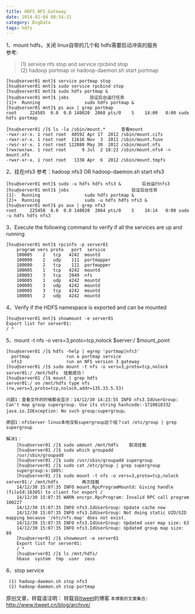 ```yaml
---
title: HDFS_NFS_Gateway
date: 2014-02-04 08:54:31
category: BigData
tags: hdfs
---
```

1、mount hdfs，关闭 linux自带的几个和 hdfs需要启动冲突的服务
</br>
参考:
</br>
>(1) service nfs stop and service rpcbind stop </br>
>(2) hadoop portmap or hadoop-daemon.sh start portmap

	[hsu@server01 mnt]$ service portmap stop 
	[hsu@server01 mnt]$ sudo service rpcbind stop
	[hsu@server01 mnt]$ sudo hdfs portmap &
	[hsu@server01 mnt]$ jobs 		验证后台运行任务
	[1]+  Running                 sudo hdfs portmap &
	[hsu@server01 mnt]$ ps aux | grep portmap
	root     224585  0.0  0.0 148020  2068 pts/0    S    14:09   0:00 sudo hdfs portmap
	
	[hsu@server01 /]$ ls -la /sbin/mount.* 		查看mount
	-rwxr-xr-x. 1 root root  40592 Apr 17  2012 /sbin/mount.cifs
	-rwxr-xr-x. 1 root root  11616 Nov  3  2011 /sbin/mount.fuse
	-rwsr-xr-x. 1 root root 122880 May 30  2012 /sbin/mount.nfs
 	lrwxrwxrwx. 1 root root      9 Jul  2 18:22 /sbin/mount.nfs4 -> mount.nfs	
	-rwxr-xr-x. 1 root root   1338 Apr  6  2012 /sbin/mount.tmpfs

2、挂在nfs3
       参考：hadoop nfs3  OR   hadoop-daemon.sh start nfs3

	[hsu@server01 mnt]$ sudo -u hdfs hdfs nfs3 & 		后台运行nfs3
	[hsu@server01 mnt]$ jobs 						验证后台任务
	[1]-  Running                 sudo hdfs portmap &
	[2]+  Running                 sudo -u hdfs hdfs nfs3 &
	[hsu@server01 mnt]$ ps aux | grep nfs3
	root     225450  0.0  0.0 148020  2064 pts/0    S    14:14   0:00 sudo -u hdfs hdfs nfs3

3、Execute the following command to verify if all the services are up and running
	
	[hsu@server01 mnt]$ rpcinfo -p server01
	    program vers proto   port  service
	    100005    2   tcp   4242  mountd
	    100000    2   udp    111  portmapper
	    100000    2   tcp    111  portmapper
	    100005    1   tcp   4242  mountd
	    100003    3   tcp   2049  nfs
	    100005    1   udp   4242  mountd
	    100005    3   udp   4242  mountd
	    100005    3   tcp   4242  mountd
	    100005    2   udp   4242  mountd

4、Verify if the HDFS namespace is exported and can be mounted
	
	[hsu@server01 mnt]$ showmount -e server01       
	Export list for server01:
	/ *

5、mount -t nfs -o vers=3,proto=tcp,nolock $server:/  $mount_point

	[hsu@server01 /]$ hdfs -help | egrep 'portmap|nfs3'
	  portmap              run a portmap service
	  nfs3                 run an NFS version 3 gateway
	[hsu@server01 /]$ sudo mount -t nfs -o vers=3,proto=tcp,nolock server01:/ /mnt/hdfs  挂载成功！
	[hsu@server01 /]$ mount | grep hdfs
	server01:/ on /mnt/hdfs type nfs (rw,vers=3,proto=tcp,nolock,addr=135.33.5.53)
	
	问题1：查看文件的时候都会显示：14/12/30 14:23:55 INFO nfs3.IdUserGroup: Can't map group supergroup. Use its string hashcode:-1710818332 
	java.io.IOException: No such group:supergroup。
	
	原因1：nfsServer linux本地没有supergroup这个组？cat /etc/group | grep supergroup
	
	解决1：
		[hsu@server01 /]$ sudo umount /mnt/hdfs    取消挂载
		[hsu@server01 /]$ sudo which groupadd          
		/usr/sbin/groupadd
		[hsu@server01 /]$ sudo /usr/sbin/groupadd supergroup
		[hsu@server01 /]$ sudo cat /etc/group | grep supergroup
		supergroup:x:1005:
		[hsu@server01 /]$ sudo mount -t nfs -o vers=3,proto=tcp,nolock server01:/ /mnt/hdfs 		再次挂载
		14/12/30 15:07:35 INFO mount.RpcProgramMountd: Giving handle (fileId:16385) to client for export /
		14/12/30 15:07:35 WARN oncrpc.RpcProgram: Invalid RPC call program 100227
		14/12/30 15:07:35 INFO nfs3.IdUserGroup: Update cache now
		14/12/30 15:07:35 INFO nfs3.IdUserGroup: Not doing static UID/GID mapping because '/etc/nfs.map' does not exist.
		14/12/30 15:07:35 INFO nfs3.IdUserGroup: Updated user map size: 63
		14/12/30 15:07:35 INFO nfs3.IdUserGroup: Updated group map size: 89
		[hsu@server01 /]$ showmount -e server01
		Export list for server01:
		/ *
		[hsu@server01 /]$ ls /mnt/hdfs/
		hbase  system  tmp  user  zeus
		
6、stop service

	 (1) hadoop-daemon.sh stop nfs3      
	 (2) hadoop-daemon.sh stop portmap


原创文章，转载请注明： 转载自[Itweet](http://www.itweet.cn)的博客
`本博客的文章集合:` http://www.itweet.cn/blog/archive/